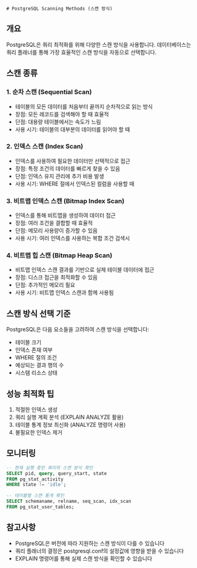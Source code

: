     # PostgreSQL Scanning Methods (스캔 방식)

## 개요
PostgreSQL은 쿼리 최적화를 위해 다양한 스캔 방식을 사용합니다. 데이터베이스는 쿼리 플래너를 통해 가장 효율적인 스캔 방식을 자동으로 선택합니다.

## 스캔 종류

### 1. 순차 스캔 (Sequential Scan)
- 테이블의 모든 데이터를 처음부터 끝까지 순차적으로 읽는 방식
- 장점: 모든 레코드를 검색해야 할 때 효율적
- 단점: 대용량 테이블에서는 속도가 느림
- 사용 시기: 테이블의 대부분의 데이터를 읽어야 할 때

### 2. 인덱스 스캔 (Index Scan)
- 인덱스를 사용하여 필요한 데이터만 선택적으로 접근
- 장점: 특정 조건의 데이터를 빠르게 찾을 수 있음
- 단점: 인덱스 유지 관리에 추가 비용 발생
- 사용 시기: WHERE 절에서 인덱스된 컬럼을 사용할 때

### 3. 비트맵 인덱스 스캔 (Bitmap Index Scan)
- 인덱스를 통해 비트맵을 생성하여 데이터 접근
- 장점: 여러 조건을 결합할 때 효율적
- 단점: 메모리 사용량이 증가할 수 있음
- 사용 시기: 여러 인덱스를 사용하는 복합 조건 검색시

### 4. 비트맵 힙 스캔 (Bitmap Heap Scan)
- 비트맵 인덱스 스캔 결과를 기반으로 실제 테이블 데이터에 접근
- 장점: 디스크 접근을 최적화할 수 있음
- 단점: 추가적인 메모리 필요
- 사용 시기: 비트맵 인덱스 스캔과 함께 사용됨

## 스캔 방식 선택 기준

PostgreSQL은 다음 요소들을 고려하여 스캔 방식을 선택합니다:
- 테이블 크기
- 인덱스 존재 여부
- WHERE 절의 조건
- 예상되는 결과 행의 수
- 시스템 리소스 상태

## 성능 최적화 팁

1. 적절한 인덱스 생성
2. 쿼리 실행 계획 분석 (EXPLAIN ANALYZE 활용)
3. 테이블 통계 정보 최신화 (ANALYZE 명령어 사용)
4. 불필요한 인덱스 제거

## 모니터링

```sql
-- 현재 실행 중인 쿼리의 스캔 방식 확인
SELECT pid, query, query_start, state
FROM pg_stat_activity
WHERE state != 'idle';

-- 테이블별 스캔 통계 확인
SELECT schemaname, relname, seq_scan, idx_scan
FROM pg_stat_user_tables;
```

## 참고사항
- PostgreSQL은 버전에 따라 지원하는 스캔 방식이 다를 수 있습니다
- 쿼리 플래너의 결정은 postgresql.conf의 설정값에 영향을 받을 수 있습니다
- EXPLAIN 명령어를 통해 실제 스캔 방식을 확인할 수 있습니다